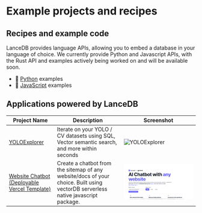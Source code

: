 # Example projects and recipes

## Recipes and example code

LanceDB provides language APIs, allowing you to embed a database in your language of choice. We currently provide Python and Javascript APIs, with the Rust API and examples actively being worked on and will be available soon.

* 🐍 [Python](examples_python.md) examples
* 👾 [JavaScript](exampled_js.md) examples

## Applications powered by LanceDB

| Project Name                                        | Description                                                                                                          | Screenshot                                |
|-----------------------------------------------------|----------------------------------------------------------------------------------------------------------------------|-------------------------------------------|
| [YOLOExplorer](https://github.com/lancedb/yoloexplorer) | Iterate on your YOLO / CV datasets using SQL, Vector semantic search, and more within seconds                  | ![YOLOExplorer](https://github.com/lancedb/vectordb-recipes/assets/15766192/ae513a29-8f15-4e0b-99a1-ccd8272b6131) |
| [Website Chatbot (Deployable Vercel Template)](https://github.com/lancedb/lancedb-vercel-chatbot) | Create a chatbot from the sitemap of any website/docs of your choice. Built using vectorDB serverless native javascript package. | ![Chatbot](../assets/vercel-template.gif)    |
